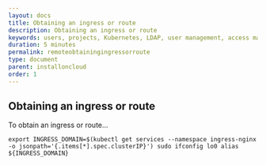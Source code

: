 ```yaml
---
layout: docs
title: Obtaining an ingress or route
description: Obtaining an ingress or route
keywords: users, projects, Kubernetes, LDAP, user management, access management, login, deployment, pod, security, securing Cloud connection
duration: 5 minutes
permalink: remoteobtainingingressorroute
type: document
parent: installoncloud
order: 1
---
```


## Obtaining an ingress or route

To obtain an ingress or route...

`export INGRESS_DOMAIN=$(kubectl get services --namespace ingress-nginx -o jsonpath='{.items[*].spec.clusterIP}') sudo ifconfig lo0 alias ${INGRESS_DOMAIN}`
